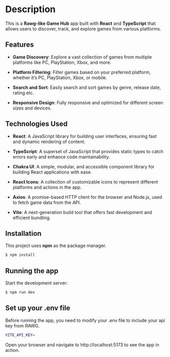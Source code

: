 # Description

This is a **Rawg-like Game Hub** app built with **React** and **TypeScript** that allows users to discover, track, and explore games from various platforms.

## Features

- **Game Discovery**: Explore a vast collection of games from multiple platforms like PC, PlayStation, Xbox, and more.
  
- **Platform Filtering**: Filter games based on your preferred platform, whether it’s PC, PlayStation, Xbox, or mobile.

- **Search and Sort**: Easily search and sort games by genre, release date, rating etc.

- **Responsive Design**: Fully responsive and optimized for different screen sizes and devices.

## Technologies Used

- **React**: A JavaScript library for building user interfaces, ensuring fast and dynamic rendering of content.

- **TypeScript**: A superset of JavaScript that provides static types to catch errors early and enhance code maintainability.

- **Chakra UI**: A simple, modular, and accessible component library for building React applications with ease.

- **React Icons**: A collection of customizable icons to represent different platforms and actions in the app.

- **Axios**: A promise-based HTTP client for the browser and Node.js, used to fetch game data from the API.

- **Vite**: A next-generation build tool that offers fast development and efficient bundling.

## Installation

This project uses **npm** as the package manager.

```bash
$ npm install
```

## Running the app

Start the development server:

```bash
$ npm run dev
```

## Set up your .env file

Before running the app, you need to modify your .env file to include your api key from RAWG.

```bash
VITE_API_KEY=
```
Open your browser and navigate to http://localhost:5173 to see the app in action.
